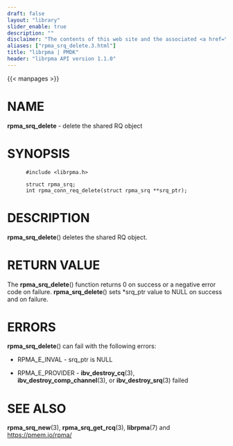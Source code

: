 ```yaml
---
draft: false
layout: "library"
slider_enable: true
description: ""
disclaimer: "The contents of this web site and the associated <a href=\"https://github.com/pmem\">GitHub repositories</a> are BSD-licensed open source."
aliases: ["rpma_srq_delete.3.html"]
title: "librpma | PMDK"
header: "librpma API version 1.1.0"
---
```

{{< manpages >}}

[comment]: <> (SPDX-License-Identifier: BSD-3-Clause)
[comment]: <> (Copyright 2020-2022, Intel Corporation)

NAME
====

**rpma\_srq\_delete** - delete the shared RQ object

SYNOPSIS
========

          #include <librpma.h>

          struct rpma_srq;
          int rpma_conn_req_delete(struct rpma_srq **srq_ptr);

DESCRIPTION
===========

**rpma\_srq\_delete**() deletes the shared RQ object.

RETURN VALUE
============

The **rpma\_srq\_delete**() function returns 0 on success or a negative
error code on failure. **rpma\_srq\_delete**() sets \*srq\_ptr value to
NULL on success and on failure.

ERRORS
======

**rpma\_srq\_delete**() can fail with the following errors:

-   RPMA\_E\_INVAL - srq\_ptr is NULL

-   RPMA\_E\_PROVIDER - **ibv\_destroy\_cq**(3),
    **ibv\_destroy\_comp\_channel**(3), or **ibv\_destroy\_srq**(3)
    failed

SEE ALSO
========

**rpma\_srq\_new**(3), **rpma\_srq\_get\_rcq**(3), **librpma**(7) and
https://pmem.io/rpma/
